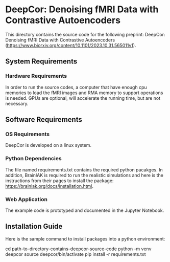 # DeepCor: Denoising fMRI Data with Contrastive Autoencoders
This directory contains the source code for the following preprint: DeepCor: Denoising fMRI Data with Contrastive Autoencoders (https://www.biorxiv.org/content/10.1101/2023.10.31.565011v1).

## System Requirements
### Hardware Requirements
In order to run the source codes, a computer that have enough cpu memories to load the fMRI images and RMA memory to support operations is needed. GPUs are optional, will accelerate the running time, but are not necessary.

## Software Requirements
### OS Requirements
DeepCor is developed on a linux system.

### Python Dependencies
The file named requirements.txt contains the required python pacakges. In addition, BrainIAK is required to run the realistic simulations and here is the instructions from their pages to install the package: https://brainiak.org/docs/installation.html.

### Web Application
The example code is prototyped and documented in the Jupyter Notebook.

## Installation Guide
Here is the sample command to install packages into a python environment:


  cd path-to-directory-contains-deepcor-source-code
  python -m venv deepcor
  source deepcor/bin/activate
  pip install -r requirements.txt



